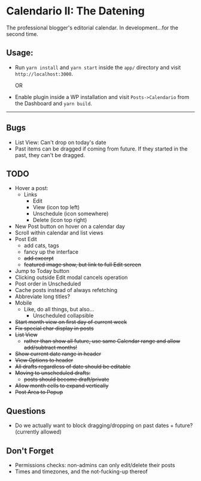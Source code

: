 # Calendario II: The Datening

The professional blogger's editorial calendar. In development...for the second time.

## Usage:

-   Run `yarn install` and `yarn start` inside the `app/` directory and visit `http://localhost:3000`.

    OR

-   Enable plugin inside a WP installation and visit `Posts->Calendario` from the Dashboard and `yarn build`.

---

## Bugs

-   List View: Can't drop on today's date
-   Past items can be dragged if coming from future. If they started in the past, they can't be dragged.

## TODO

-   Hover a post:
    -   Links
        -   Edit
        -   View (icon top left)
        -   Unschedule (icon somewhere)
        -   Delete (icon top right)
-   New Post button on hover on a calendar day
-   Scroll within calendar and list views
-   Post Edit
    -   add cats, tags
    -   fancy up the interface
    -   ~~add excerpt~~
    -   ~~featured image show, but link to full Edit screen~~
-   Jump to Today button
-   Clicking outside Edit modal cancels operation
-   Post order in Unscheduled
-   Cache posts instead of always refetching
-   Abbreviate long titles?
-   Mobile
    -   Like, do all things, but also...
        -   Unscheduled collapsible
-   ~~Start month view on first day of current week~~
-   ~~Fix special char display in posts~~
-   ~~List View~~
    -   ~~rather than show all future, use same Calendar range and allow add/subtract months!~~
-   ~~Show current date range in header~~
-   ~~View Options to header~~
-   ~~All drafts regardless of date should be editable~~
-   ~~Moving to unscheduled drafts:~~
    -   ~~posts should become draft/private~~
-   ~~Allow month cells to expand vertically~~
-   ~~Post Area to Popup~~

## Questions

-   Do we actually want to block dragging/dropping on past dates + future? (currently allowed)

## Don't Forget

-   Permissions checks: non-admins can only edit/delete their posts
-   Times and timezones, and the not-fucking-up thereof
